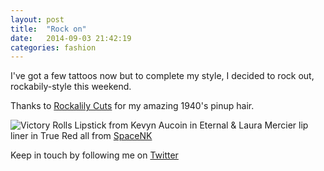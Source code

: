 ```yaml
---
layout: post
title:  "Rock on"
date:   2014-09-03 21:42:19
categories: fashion
---
```


I've got a few tattoos now but to complete my style, I decided to rock out, rockabily-style this weekend.

Thanks to [Rockalily Cuts](http://www.rockalily.com/) for my amazing 1940's pinup hair.

![Victory Rolls](https://raw.githubusercontent.com/raphaelleheaf/nevercinderella/gh-pages/_assets/victory-rolls.jpg)
Lipstick from Kevyn Aucoin in Eternal & Laura Mercier lip liner in True Red all from [SpaceNK](http://uk.spacenk.com/women/?cm_mmc=Google+UK-_-F3D+-+Brand+-+Misspells-_-F3D+-+Brand+-+Misspells-_-spacenk-exact&gclid=CMrftt3Fx8ACFVGWtAodOzQACA)

Keep in touch by following me on [Twitter](https://twitter.com/cinderellanever) 


